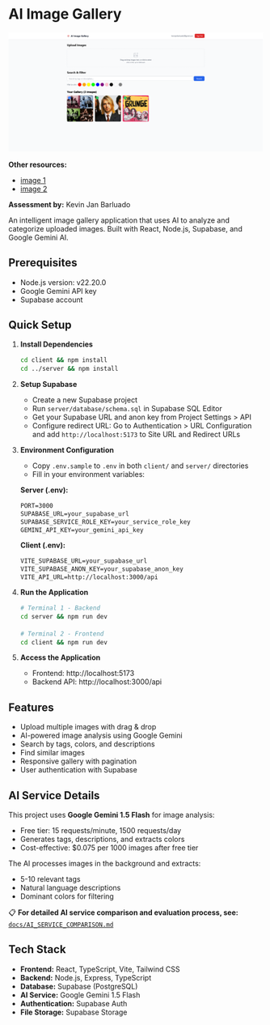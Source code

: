 # AI Image Gallery

![Main Application View](docs/images/main.png)

**Other resources:**
- [image 1](docs/images/image_1.png) 
- [image 2](docs/images/image_2.png)

**Assessment by:** Kevin Jan Barluado

An intelligent image gallery application that uses AI to analyze and categorize uploaded images. Built with React, Node.js, Supabase, and Google Gemini AI.

## Prerequisites

- Node.js version: v22.20.0
- Google Gemini API key
- Supabase account

## Quick Setup

1. **Install Dependencies**
   ```bash
   cd client && npm install
   cd ../server && npm install
   ```

2. **Setup Supabase**
   - Create a new Supabase project
   - Run `server/database/schema.sql` in Supabase SQL Editor
   - Get your Supabase URL and anon key from Project Settings > API
   - Configure redirect URL: Go to Authentication > URL Configuration and add `http://localhost:5173` to Site URL and Redirect URLs

3. **Environment Configuration**
   - Copy `.env.sample` to `.env` in both `client/` and `server/` directories
   - Fill in your environment variables:
   
   **Server (.env):**
   ```
   PORT=3000
   SUPABASE_URL=your_supabase_url
   SUPABASE_SERVICE_ROLE_KEY=your_service_role_key
   GEMINI_API_KEY=your_gemini_api_key
   ```
   
   **Client (.env):**
   ```
   VITE_SUPABASE_URL=your_supabase_url
   VITE_SUPABASE_ANON_KEY=your_supabase_anon_key
   VITE_API_URL=http://localhost:3000/api
   ```

4. **Run the Application**
   ```bash
   # Terminal 1 - Backend
   cd server && npm run dev
   
   # Terminal 2 - Frontend
   cd client && npm run dev
   ```

5. **Access the Application**
   - Frontend: http://localhost:5173
   - Backend API: http://localhost:3000/api

## Features

- Upload multiple images with drag & drop
- AI-powered image analysis using Google Gemini
- Search by tags, colors, and descriptions
- Find similar images
- Responsive gallery with pagination
- User authentication with Supabase

## AI Service Details

This project uses **Google Gemini 1.5 Flash** for image analysis:
- Free tier: 15 requests/minute, 1500 requests/day
- Generates tags, descriptions, and extracts colors
- Cost-effective: $0.075 per 1000 images after free tier

The AI processes images in the background and extracts:
- 5-10 relevant tags
- Natural language descriptions
- Dominant colors for filtering

📋 **For detailed AI service comparison and evaluation process, see:** [`docs/AI_SERVICE_COMPARISON.md`](docs/AI_SERVICE_COMPARISON.md)

## Tech Stack

- **Frontend:** React, TypeScript, Vite, Tailwind CSS
- **Backend:** Node.js, Express, TypeScript
- **Database:** Supabase (PostgreSQL)
- **AI Service:** Google Gemini 1.5 Flash
- **Authentication:** Supabase Auth
- **File Storage:** Supabase Storage
